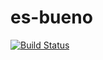 # es-bueno
[![Build Status](https://travis-ci.org/galactic-filament/es-bueno.svg?branch=master)](https://travis-ci.org/galactic-filament/es-bueno)

